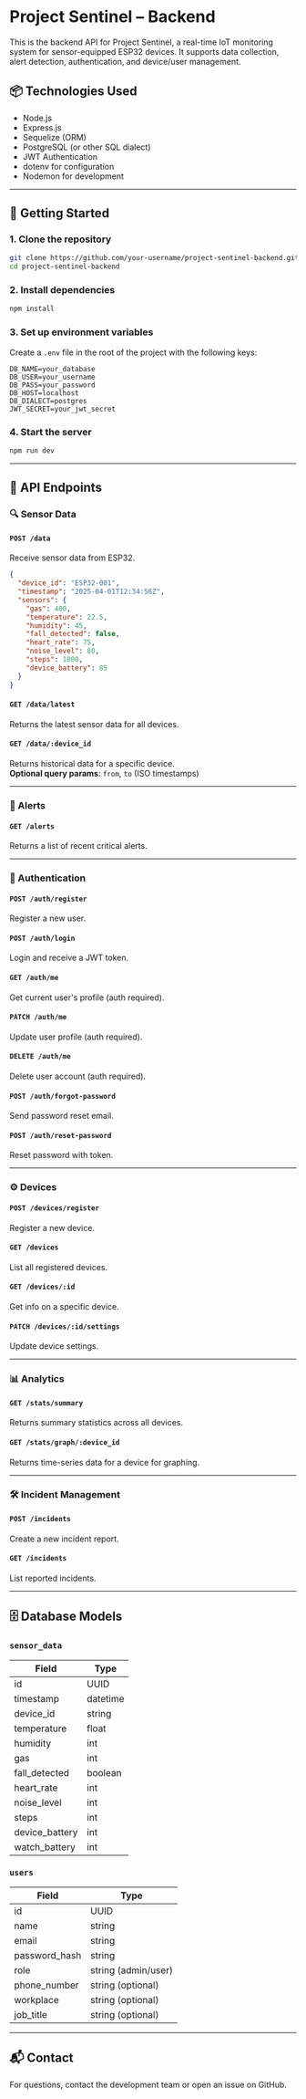 # Project Sentinel – Backend

This is the backend API for Project Sentinel, a real-time IoT monitoring system for sensor-equipped ESP32 devices. It supports data collection, alert detection, authentication, and device/user management.

## 📦 Technologies Used

- Node.js
- Express.js
- Sequelize (ORM)
- PostgreSQL (or other SQL dialect)
- JWT Authentication
- dotenv for configuration
- Nodemon for development

---

## 🚀 Getting Started

### 1. Clone the repository

```bash
git clone https://github.com/your-username/project-sentinel-backend.git
cd project-sentinel-backend
```

### 2. Install dependencies

```bash
npm install
```

### 3. Set up environment variables

Create a `.env` file in the root of the project with the following keys:

```env
DB_NAME=your_database
DB_USER=your_username
DB_PASS=your_password
DB_HOST=localhost
DB_DIALECT=postgres
JWT_SECRET=your_jwt_secret
```

### 4. Start the server

```bash
npm run dev
```

---

## 📡 API Endpoints

### 🔍 Sensor Data

#### `POST /data`

Receive sensor data from ESP32.

```json
{
  "device_id": "ESP32-001",
  "timestamp": "2025-04-01T12:34:56Z",
  "sensors": {
    "gas": 400,
    "temperature": 22.5,
    "humidity": 45,
    "fall_detected": false,
    "heart_rate": 75,
    "noise_level": 80,
    "steps": 1000,
    "device_battery": 85
  }
}
```

#### `GET /data/latest`

Returns the latest sensor data for all devices.

#### `GET /data/:device_id`

Returns historical data for a specific device.  
**Optional query params**: `from`, `to` (ISO timestamps)

---

### 🚨 Alerts

#### `GET /alerts`

Returns a list of recent critical alerts.

---

### 🔐 Authentication

#### `POST /auth/register`

Register a new user.

#### `POST /auth/login`

Login and receive a JWT token.

#### `GET /auth/me`

Get current user's profile (auth required).

#### `PATCH /auth/me`

Update user profile (auth required).

#### `DELETE /auth/me`

Delete user account (auth required).

#### `POST /auth/forgot-password`

Send password reset email.

#### `POST /auth/reset-password`

Reset password with token.

---

### ⚙️ Devices

#### `POST /devices/register`

Register a new device.

#### `GET /devices`

List all registered devices.

#### `GET /devices/:id`

Get info on a specific device.

#### `PATCH /devices/:id/settings`

Update device settings.

---

### 📊 Analytics

#### `GET /stats/summary`

Returns summary statistics across all devices.

#### `GET /stats/graph/:device_id`

Returns time-series data for a device for graphing.

---

### 🛠 Incident Management

#### `POST /incidents`

Create a new incident report.

#### `GET /incidents`

List reported incidents.

---

## 🗄 Database Models

### `sensor_data`

| Field          | Type     |
| -------------- | -------- |
| id             | UUID     |
| timestamp      | datetime |
| device_id      | string   |
| temperature    | float    |
| humidity       | int      |
| gas            | int      |
| fall_detected  | boolean  |
| heart_rate     | int      |
| noise_level    | int      |
| steps          | int      |
| device_battery | int      |
| watch_battery  | int      |

### `users`

| Field         | Type                |
| ------------- | ------------------- |
| id            | UUID                |
| name          | string              |
| email         | string              |
| password_hash | string              |
| role          | string (admin/user) |
| phone_number  | string (optional)   |
| workplace     | string (optional)   |
| job_title     | string (optional)   |

---

## 📬 Contact

For questions, contact the development team or open an issue on GitHub.
